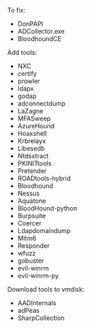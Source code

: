 

To fix:
- DonPAPI
- ADCollector.exe
- BloodhoundCE



Add tools:
- NXC
- certify
- prowler
- ldapx
- godap
- adconnectdump
- LaZagne
- MFASweep
- AzureHound
- Hoaxshell
- Krbrelayx
- Libesedb
- Ntdsxtract
- PKINITtools
- Pretender
- ROADtools-hybrid
- Bloodhound
- Nessus
- Aquatone
- BloodHound-python
- Burpsuite
- Coercer
- Ldapdomaindump
- Mitm6
- Responder
- wfuzz
- gobuster
- evil-winrm
- evil-winrm-py




Download tools to vmdisk:
- AADInternals
- adPeas
- SharpCollection




